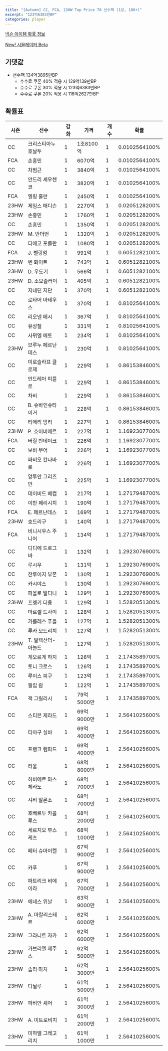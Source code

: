 ```yaml
---
title: "[Autumn] CC, FCA, 23HW Top Price 70 선수팩 (1강, 106+)"
excerpt: "123억6383만BP"
categories: player
---
```

[넥슨 아이템 확률 정보](http://iteminfo.nexon.com/probability/fco?sn=7687)

[New! 시뮬레이터 Beta](/simulator/7687)
## 기댓값
- 선수팩 134억3895만BP
  - 수수료 쿠폰 40% 적용 시 129억139만BP
  - 수수료 쿠폰 30% 적용 시 123억6383만BP
  - 수수료 쿠폰 20% 적용 시 118억2627만BP


## 확률표

|시즌|선수|강화|가격|개수|확률|
|---|---|---|---|---|---|
|CC|크리스티아누 호날두|1|1조8100억|1|0.0102564100%|
|FCA|손흥민|1|6070억|1|0.0102564100%|
|CC|차범근|1|3840억|1|0.0102564100%|
|CC|안드리 셰우첸코|1|3820억|1|0.0102564100%|
|FCA|엘링 홀란|1|2450억|1|0.0102564100%|
|23HW|제임스 매디슨|1|2270억|1|0.0205128200%|
|23HW|손흥민|1|1760억|1|0.0205128200%|
|CC|손흥민|1|1350억|1|0.0205128200%|
|23HW|M. 반더번|1|1320억|1|0.0205128200%|
|CC|디에고 포를란|1|1080억|1|0.0205128200%|
|FCA|J. 벨링엄|1|991억|1|0.6051282100%|
|23HW|벤 화이트|1|743억|1|0.6051282100%|
|23HW|D. 우도기|1|566억|1|0.6051282100%|
|23HW|D. 소보슬러이|1|405억|1|0.6051282100%|
|CC|지네딘 지단|1|370억|1|0.6051282100%|
|CC|로타어 마테우스|1|370억|1|0.8102564100%|
|CC|리오넬 메시|1|367억|1|0.8102564100%|
|CC|유상철|1|331억|1|0.8102564100%|
|CC|사뮈엘 에토|1|234억|1|0.8102564100%|
|23HW|브루누 페르난데스|1|230억|1|0.8102564100%|
|CC|미로슬라프 클로제|1|229억|1|0.8615384600%|
|CC|안드레아 피를로|1|229억|1|0.8615384600%|
|CC|차비|1|229억|1|0.8615384600%|
|CC|B. 슈바인슈타이거|1|228억|1|0.8615384600%|
|CC|티에리 앙리|1|227억|1|0.8615384600%|
|23HW|P. 호이비에르|1|227억|1|1.1692307700%|
|FCA|버질 반데이크|1|226억|1|1.1692307700%|
|CC|보비 무어|1|226억|1|1.1692307700%|
|CC|파비오 칸나바로|1|226억|1|1.1692307700%|
|CC|앙투안 그리즈만|1|225억|1|1.1692307700%|
|CC|데이비드 베컴|1|217억|1|1.2717948700%|
|CC|이반 페리시치|1|190억|1|1.2717948700%|
|FCA|E. 페르난데스|1|169억|1|1.2717948700%|
|23HW|호드리구|1|140억|1|1.2717948700%|
|FCA|비니시우스 주니어|1|134억|1|1.2717948700%|
|CC|디디에 드로그바|1|132억|1|1.2923076900%|
|CC|루시우|1|131억|1|1.2923076900%|
|CC|잔루이지 부폰|1|130억|1|1.2923076900%|
|CC|카시야스|1|130억|1|1.2923076900%|
|CC|파올로 말디니|1|129억|1|1.2923076900%|
|23HW|프렝키 더용|1|129억|1|1.5282051300%|
|CC|마르셀 드사이|1|128억|1|1.5282051300%|
|CC|카를레스 푸욜|1|127억|1|1.5282051300%|
|CC|루카 모드리치|1|127억|1|1.5282051300%|
|23HW|T. 알렉산더-아놀드|1|127억|1|1.5282051300%|
|CC|게오르게 하지|1|126억|1|2.1743589700%|
|CC|토니 크로스|1|126억|1|2.1743589700%|
|CC|루이스 피구|1|123억|1|2.1743589700%|
|CC|필립 람|1|122억|1|2.1743589700%|
|FCA|잭 그릴리시|1|79억5000만|1|2.1743589700%|
|CC|스티븐 제라드|1|69억9000만|1|2.5641025600%|
|CC|티아구 실바|1|69억4000만|1|2.5641025600%|
|CC|프랭크 램파드|1|69억4000만|1|2.5641025600%|
|CC|라울|1|68억8000만|1|2.5641025600%|
|CC|하비에르 마스체라노|1|68억7000만|1|2.5641025600%|
|CC|샤비 알론소|1|68억7000만|1|2.5641025600%|
|CC|호베르투 카를루스|1|68억2000만|1|2.5641025600%|
|CC|세르지오 부스케츠|1|68억1000만|1|2.5641025600%|
|CC|페터 슈마이켈|1|67억9000만|1|2.5641025600%|
|CC|카푸|1|67억9000만|1|2.5641025600%|
|CC|파트리크 비에이라|1|67억7000만|1|2.5641025600%|
|23HW|에네스 위날|1|63억9000만|1|2.5641025600%|
|23HW|A. 마칼리스테르|1|62억6000만|1|2.5641025600%|
|23HW|그라니트 자카|1|62억6000만|1|2.5641025600%|
|23HW|가브리엘 제주스|1|62억5000만|1|2.5641025600%|
|23HW|솔리 마치|1|62억3000만|1|2.5641025600%|
|23HW|다닐루|1|61억5000만|1|2.5641025600%|
|23HW|파비안 셰어|1|61억3000만|1|2.5641025600%|
|23HW|A. 미트로비치|1|61억2000만|1|2.5641025600%|
|23HW|미하엘 그레고리치|1|61억1000만|1|2.5641025600%|
